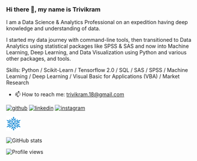 ### Hi there 👋, my name is Trivikram
I am a Data Science & Analytics Professional on an expedition having deep knowledge and understanding of data.

I started my data journey with command-line tools, then transitioned to Data Analytics using statistical packages like SPSS & SAS and now into Machine Learning, Deep Learning, and Data Visualization using Python and various other packages, and tools.

Skills: Python / Scikit-Learn / Tensorflow 2.0 / SQL / SAS / SPSS / Machine Learning / Deep Learning / Visual Basic for Applications (VBA) / Market Research

- 📫 How to reach me: trivikram.18@gmail.com 


[<img src='https://cdn.jsdelivr.net/npm/simple-icons@3.0.1/icons/github.svg' alt='github' height='40'>](https://github.com/trivikram18)  [<img src='https://cdn.jsdelivr.net/npm/simple-icons@3.0.1/icons/linkedin.svg' alt='linkedin' height='40'>](https://www.linkedin.com/in/trivikramcheedella/)  [<img src='https://cdn.jsdelivr.net/npm/simple-icons@3.0.1/icons/instagram.svg' alt='instagram' height='40'>](https://www.instagram.com/3vikram18/)  

<a href='https://archiveprogram.github.com/'><img src='https://raw.githubusercontent.com/acervenky/animated-github-badges/master/assets/acbadge.gif' width='40' height='40'></a> 

![GitHub stats](https://github-readme-stats.vercel.app/api?username=trivikram18&show_icons=true)  

![Profile views](https://gpvc.arturio.dev/trivikram18)  
